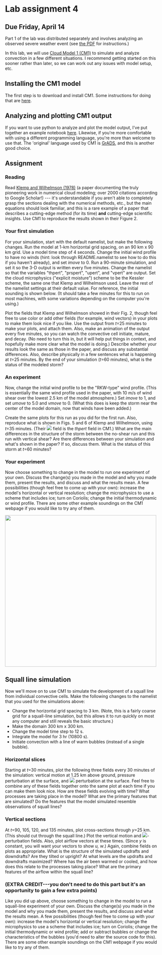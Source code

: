 # Lab assignment 4
## Due Friday, April 14

Part 1 of the lab was distributed separately and involves analyzing an observed severe weather event (see [the PDF](lab4/lab4.pdf) for instructions.)  

In this lab, we will use [Cloud Model 1 (CM1)](https://www2.mmm.ucar.edu/people/bryan/cm1/) to simulate and analyze convection in a few different situations. I recommend getting started on this sooner rather than later, so we can work out any issues with model setup, etc. 

## Installing the CM1 model
The first step is to download and install CM1. Some instructions for doing that are [here](lab4/cm1_instructions.md).

## Analyzing and plotting CM1 output
If you want to use python to analyze and plot the model output, I've put together an example notebook [here](lab4/cm1_plots_examples.ipynb). Likewise, if you're more comfortable with using a different programming language, you're more than welcome to use that. The 'original' language used by CM1 is [GrADS](http://cola.gmu.edu/grads/), and this is another good choice.

## Assignment

### Reading
Read [Klemp and Wilhelmson (1978)](https://journals.ametsoc.org/view/journals/atsc/35/6/1520-0469_1978_035_1070_tsotdc_2_0_co_2.xml?tab_body=abstract-display) (a paper documenting the truly pioneering work in numerical cloud modeling; over 2000 citations according to Google Scholar!) --- it's understandable if you aren't able to completely grasp the sections dealing with the numerical methods, etc., but the main equations should look familiar, and this is a rare example of a paper that describes a cutting-edge method (for its time) **and** cutting-edge scientific insights.  Use CM1 to reproduce the results shown in their Figure 2.

### Your first simulation
For your simulation, start with the default namelist, but make the following changes.  Run the model at 1-km horizontal grid spacing, on an 90 km x 90 km grid.  Use a model time step of 4 seconds.  Change the initial wind profile to have no winds (hint: look through README.namelist to see how to do this if you haven't already), and set *imove* to 0.  Run a 90-minute simulation, and set it so the 3-D output is written every five minutes.  Change the namelist so that the variables "thpert", "prspert", "upert", and "vpert" are output.  Set the cloud microphysics ("explicit moisture") scheme to be the Kessler scheme, the same one that Klemp and Wilhelmson used.  Leave the rest of the namelist settings at their default value.  For reference, the initial sounding is shown below.  (It should take a few minutes for this to run on most machines, with some variations depending on the computer you're using.)

Plot the fields that Klemp and Wilhelmson showed in their Fig. 2, though feel free to use color or add other fields (for example, wind vectors) in your plots to make them look nice if you like.  Use the output from *t*=25 minutes to make your plots, and attach them.  Also, make an animation of the output every five minutes, so you can watch the convective cell initiate, mature, and decay.  (No need to turn this in, but it will help put things in context, and hopefully make more clear what the model is doing.)
Describe whether your results look the same as those in the paper, and discuss any substantial differences.  Also, describe physically in a few sentences what is happening at *t*=25 minutes.  By the end of your simulation (*t*=60 minutes), what is the status of the modeled storm?

### An experiment

Now, change the initial wind profile to be the "RKW-type" wind profile.  (This is essentially the same wind profile used in the paper, with 10 m/s of wind shear over the lowest 2.5 km of the model atmosphere.)  Set *imove* to 1, and set *umove* to 5.0 and *vmove* to 0.  (What this does is keep the storm near the center of the model domain, now that winds have been added.)


Create the same plots for this run as you did for the first run.  Also, reproduce what is shown in Figs. 5 and 6 of Klemp and Wilhelmson, using *t*=35 minutes. (Their 
<img src="https://render.githubusercontent.com/render/math?math=\theta-\overline{\theta}"> field is the *thpert* field in CM1.)  What are the main differences in the structure of the storm between the no-shear run and this run with vertical shear?  Are there differences between your simulation and what's shown in the paper?  If so, discuss them.  What is the status of this storm at *t*=60 minutes?

### Your experiment
Now choose something to change in the model to run one experiment of your own.  Discuss the change(s) you made in the model and why you made them, present the results, and discuss and what the results mean.  A few possibilities (though feel free to come up with your own): increase the model's horizontal or vertical resolution; change the microphysics to use a scheme that includes ice; turn on Coriolis; change the initial thermodynamic or wind profile.  There are some other example soundings on the CM1 webpage if you would like to try any of them.

<img src="https://user-images.githubusercontent.com/18426375/160020822-428ced7c-44d6-4ecb-80e1-2bc4c3474673.png" width=500>

## Squall line simulation

Now we'll move on to use CM1 to simulate the development of a squall line from individual convective cells.  Make the following changes to the namelist that you used for the simulations above:

- Change the horizontal grid spacing to 3 km.  (Note, this is a fairly coarse grid for a squall-line simulation, but this allows it to run quickly on most any computer and still reveals the basic structure.)
- Make the domain 300 km x 300 km.
- Change the model time step to 12 s.
- Integrate the model for 3 hr (10800 s).
- Initiate convection with a line of warm bubbles (instead of a single bubble).

### Horizontal slices

Starting at *t*=30 minutes, plot the following three fields every 30 minutes of the simulation: vertical motion at 1.25 km above ground, pressure perturbation at the surface, and <img src="https://render.githubusercontent.com/render/math?math=\theta"> perturbation at the surface.  Feel free to combine any of these fields together onto the same plot at each time if you can make them look nice.  How are these fields evolving with time?  What processes are taking place in the model?  What are the primary features that are simulated?  Do the features that the model simulated resemble observations of squall lines?

### Vertical sections

At *t*=90, 105, 120, and 135 minutes, plot cross-sections through *y*=25 km.  (This should cut through the squall line.)  Plot the vertical motion and <img src="https://render.githubusercontent.com/render/math?math=\theta">-perturbation fields.  Also, plot airflow vectors at these times.  (Since *y* is constant, you will want your vectors to show *u, w*.)  Again, combine fields on plots as appropriate.  What is the structure of the simulated updrafts and downdrafts?  Are they tilted or upright?  At what levels are the updrafts and downdrafts maximized?  Where has the air been warmed or cooled, and how does this relate to the processes taking place?  What are the primary features of the airflow within the squall line?

### (EXTRA CREDIT---you don't need to do this part but it's an opportunity to gain a few extra points)

 Like you did up above, choose something to change in the model to run a squall-line experiment of your own.  Discuss the change(s) you made in the model and why you made them, present the results, and discuss and what the results mean.  A few possibilities (though feel free to come up with your own): increase the model's horizontal or vertical resolution; change the microphysics to use a scheme that includes ice; turn on Coriolis; change the initial thermodynamic or wind profile; add or subtract bubbles or change the characteristics of the bubbles (you'd need to alter the source code for this).  There are some other example soundings on the CM1 webpage if you would like to try any of them.


